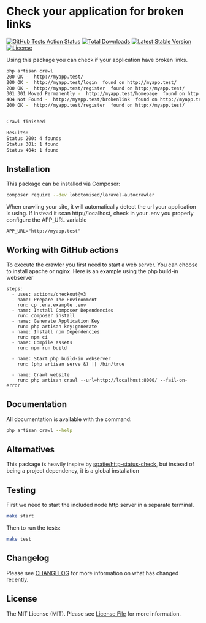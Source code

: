 # Check your application for broken links

[![GitHub Tests Action Status](https://github.com/lobotomised/laravel-autocrawler/actions/workflows/run-test.yml/badge.svg)](https://github.com/lobotomised/laravel-autocrawler/actions/workflows/run-test.yml)
[![Total Downloads](https://img.shields.io/packagist/dt/lobotomised/laravel-autocrawler.svg?style=flat-square)](https://packagist.org/packages/lobotomised/laravel-autocrawler)
[![Latest Stable Version](https://img.shields.io/packagist/v/lobotomised/laravel-autocrawler)](https://packagist.org/packages/lobotomised/laravel-autocrawler)
[![License](https://img.shields.io/packagist/l/lobotomised/laravel-autocrawler)](https://packagist.org/packages/lobotomised/laravel-autocrawler)

Using this package you can check if your application have broken links.

```bash
php artisan crawl
200 OK -  http://myapp.test/ 
200 OK -  http://myapp.test/login  found on http://myapp.test/
200 OK -  http://myapp.test/register  found on http://myapp.test/
301 301 Moved Permanently -  http://myapp.test/homepage  found on http://myapp.test/register
404 Not Found -  http://myapp.test/brokenlink  found on http://myapp.test/register
200 OK -  http://myapp.test/register  found on http://myapp.test/


Crawl finished

Results:
Status 200: 4 founds
Status 301: 1 found
Status 404: 1 found
```

## Installation
This package can be installed via Composer:

``` bash
composer require --dev lobotomised/laravel-autocrawler
```

When crawling your site, it will automatically detect the url your application is using. If instead it scan http://localhost, check in your .env you properly configure the APP_URL variable
``` dotenv
APP_URL="http://myapp.test"
``` 

## Working with GitHub actions
To execute the crawler you first need to start a web server. You can choose to install apache or nginx. 
Here is an example using the php build-in webserver
```
steps:
  - uses: actions/checkout@v3
  - name: Prepare The Environment
    run: cp .env.example .env
  - name: Install Composer Dependencies
    run: composer install
  - name: Generate Application Key
    run: php artisan key:generate
  - name: Install npm Dependencies
    run: npm ci
  - name: Compile assets
    run: npm run build

  - name: Start php build-in webserver
    run: (php artisan serve &) || /bin/true

  - name: Crawl website
    run: php artisan crawl --url=http://localhost:8000/ --fail-on-error
``` 

## Documentation

All documentation is available with the command:
```bash
php artisan crawl --help
```

## Alternatives
This package is heavily inspire by [spatie/http-status-check](https://github.com/spatie/http-status-check), but instead of being a project dependency, it is a global installation

## Testing

First we need to start the included node http server in a separate terminal.
```bash
make start
```
Then to run the tests:
```bash
make test
```

## Changelog

Please see [CHANGELOG](CHANGELOG.md) for more information on what has changed recently.

## License

The MIT License (MIT). Please see [License File](LICENSE.md) for more information.
